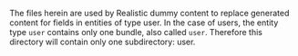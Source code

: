 The files herein are used by Realistic dummy content to replace generated
content for fields in entities of type user. In the case of users, the entity
type `user` contains only one bundle, also called `user`. Therefore this
directory will contain only one subdirectory: user.
